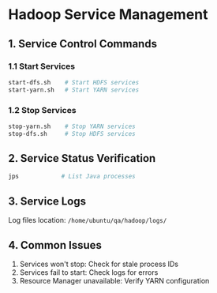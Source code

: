 # Hadoop Service Management
## 1. Service Control Commands
### 1.1 Start Services
```bash
start-dfs.sh    # Start HDFS services
start-yarn.sh   # Start YARN services
```

### 1.2 Stop Services
```bash
stop-yarn.sh    # Stop YARN services
stop-dfs.sh     # Stop HDFS services
```

## 2. Service Status Verification
```bash
jps            # List Java processes
```

## 3. Service Logs
Log files location: `/home/ubuntu/qa/hadoop/logs/`

## 4. Common Issues
1. Services won't stop: Check for stale process IDs
2. Services fail to start: Check logs for errors
3. Resource Manager unavailable: Verify YARN configuration
